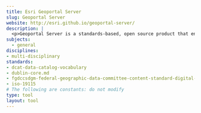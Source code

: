 ```yaml
---
title: Esri Geoportal Server
slug: Geoportal Server
website: http://esri.github.io/geoportal-server/
description: |
  <p>Geoportal Server is a standards-based, open source product that enables discovery and use of geospatial resources including data and services.</p>
subjects:
  - general
disciplines:
- multi-disciplinary
standards:
- dcat-data-catalog-vocabulary
- dublin-core.md
- fgdccsdgm-federal-geographic-data-committee-content-standard-digital-ge
- iso-19115
# The following are constants: do not modify
type: tool
layout: tool
---
```

